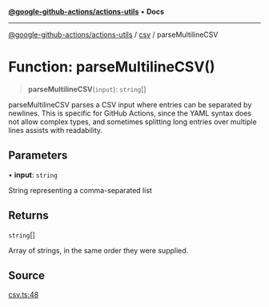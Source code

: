 [**@google-github-actions/actions-utils**](../../README.md) • **Docs**

***

[@google-github-actions/actions-utils](../../modules.md) / [csv](../README.md) / parseMultilineCSV

# Function: parseMultilineCSV()

> **parseMultilineCSV**(`input`): `string`[]

parseMultilineCSV parses a CSV input where entries can be separated by
newlines. This is specific for GitHub Actions, since the YAML syntax does not
allow complex types, and sometimes splitting long entries over multiple lines
assists with readability.

## Parameters

• **input**: `string`

String representing a comma-separated list

## Returns

`string`[]

Array of strings, in the same order they were supplied.

## Source

[csv.ts:48](https://github.com/google-github-actions/actions-utils/blob/main/src/csv.ts#L48)

